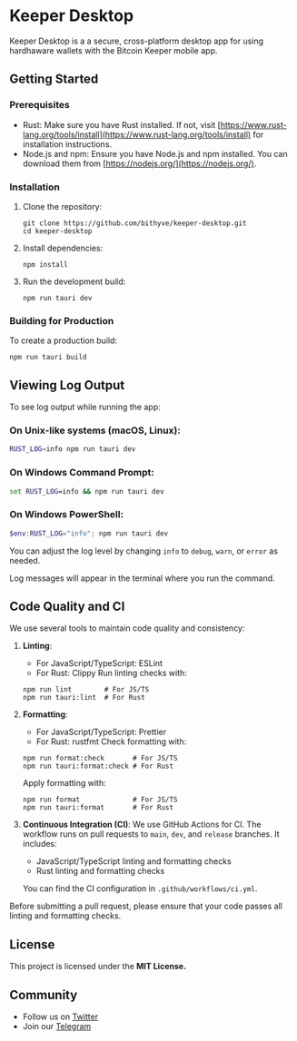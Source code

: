 # Keeper Desktop

Keeper Desktop is a a secure, cross-platform desktop app for using hardhaware wallets with the Bitcoin Keeper mobile app.

## Getting Started

### Prerequisites

- Rust: Make sure you have Rust installed. If not, visit [https://www.rust-lang.org/tools/install](https://www.rust-lang.org/tools/install) for installation instructions.
- Node.js and npm: Ensure you have Node.js and npm installed. You can download them from [https://nodejs.org/](https://nodejs.org/).

### Installation

1. Clone the repository:

   ```
   git clone https://github.com/bithyve/keeper-desktop.git
   cd keeper-desktop
   ```

2. Install dependencies:

   ```
   npm install
   ```

3. Run the development build:
   ```
   npm run tauri dev
   ```

### Building for Production

To create a production build:

```
npm run tauri build
```

## Viewing Log Output

To see log output while running the app:

### On Unix-like systems (macOS, Linux):

```bash
RUST_LOG=info npm run tauri dev
```

### On Windows Command Prompt:

```cmd
set RUST_LOG=info && npm run tauri dev
```

### On Windows PowerShell:

```powershell
$env:RUST_LOG="info"; npm run tauri dev
```

You can adjust the log level by changing `info` to `debug`, `warn`, or `error` as needed.

Log messages will appear in the terminal where you run the command.

## Code Quality and CI

We use several tools to maintain code quality and consistency:

1. **Linting**:

   - For JavaScript/TypeScript: ESLint
   - For Rust: Clippy
     Run linting checks with:

   ```
   npm run lint        # For JS/TS
   npm run tauri:lint  # For Rust
   ```

2. **Formatting**:

   - For JavaScript/TypeScript: Prettier
   - For Rust: rustfmt
     Check formatting with:

   ```
   npm run format:check       # For JS/TS
   npm run tauri:format:check # For Rust
   ```

   Apply formatting with:

   ```
   npm run format             # For JS/TS
   npm run tauri:format       # For Rust
   ```

3. **Continuous Integration (CI)**:
   We use GitHub Actions for CI. The workflow runs on pull requests to `main`, `dev`, and `release` branches. It includes:

   - JavaScript/TypeScript linting and formatting checks
   - Rust linting and formatting checks

   You can find the CI configuration in `.github/workflows/ci.yml`.

Before submitting a pull request, please ensure that your code passes all linting and formatting checks.

## License

This project is licensed under the **MIT License.**

## Community

- Follow us on [Twitter](https://twitter.com/bitcoinKeeper_)
- Join our [Telegram](https://t.me/bitcoinkeeper)
